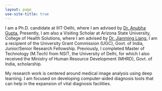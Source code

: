 ```yaml
---
layout: page
use-site-title: true
---
```


<p>I am a Ph.D. candidate at IIIT-Delhi, where I am advised by <a href="https://www.iiitd.edu.in/~anubha/#">Dr. Anubha Gupta.</a>  Presently, I am also a Visiting Scholar at Arizona State University, College of Health Solutions, where I am advised by <a href="https://scholar.google.com/citations?user=rUTf4hgAAAAJ&hl=en">Dr. Jianming Liang.</a>
I am a recipient of the University Grant Commission (UGC), Govt. of India, Junior/Senior Research Fellowship. Previously, I completed Master of Technology (M.Tech) from NSIT, the University of Delhi, for which I also received the Ministry of Human Resource Development (MHRD), Govt. of India, scholarship. </p>

<p>My research work is centered around medical image analysis using deep learning. I am focused on developing computer-aided diagnosis tools that can help in the expansion of vital diagnosis facilities. </p> 




